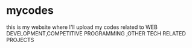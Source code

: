 # mycodes
this is my website where I'll upload my codes
related to WEB DEVELOPMENT,COMPETITIVE PROGRAMMING ,OTHER TECH RELATED PROJECTS
